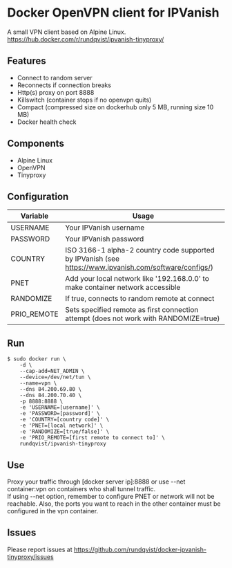 # Docker OpenVPN client for IPVanish
A small VPN client based on Alpine Linux.  
https://hub.docker.com/r/rundqvist/ipvanish-tinyproxy/

## Features
* Connect to random server
* Reconnects if connection breaks
* Http(s) proxy on port 8888 
* Killswitch (container stops if no openvpn quits)
* Compact (compressed size on dockerhub only 5 MB, running size 10 MB)
* Docker health check

## Components
* Alpine Linux
* OpenVPN
* Tinyproxy

## Configuration
| Variable | Usage |
|----------|-------|
| USERNAME | Your IPVanish username |
| PASSWORD | Your IPVanish password |
| COUNTRY | ISO 3166-1 alpha-2 country code supported by IPVanish (see https://www.ipvanish.com/software/configs/) |
| PNET | Add your local network like '192.168.0.0' to make container network accessible |
| RANDOMIZE | If true, connects to random remote at connect |
| PRIO_REMOTE | Sets specified remote as first connection attempt (does not work with RANDOMIZE=true) |

## Run
```
$ sudo docker run \
    -d \
    --cap-add=NET_ADMIN \
    --device=/dev/net/tun \
    --name=vpn \
    --dns 84.200.69.80 \
    --dns 84.200.70.40 \
    -p 8888:8888 \
    -e 'USERNAME=[username]' \
    -e 'PASSWORD=[password]' \
    -e 'COUNTRY=[country code]' \
    -e 'PNET=[local network]' \
    -e 'RANDOMIZE=[true/false]' \
    -e 'PRIO_REMOTE=[first remote to connect to]' \
    rundqvist/ipvanish-tinyproxy
```

## Use
Proxy your traffic through [docker server ip]:8888 or use --net container:vpn on containers who shall tunnel traffic.  
If using --net option, remember to configure PNET or network will not be reachable. Also, the ports you want to reach in the other container must be configured in the vpn container.

## Issues
Please report issues at https://github.com/rundqvist/docker-ipvanish-tinyproxy/issues